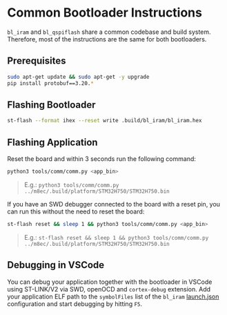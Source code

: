 # Common Bootloader Instructions

`bl_iram` and `bl_qspiflash` share a common codebase and build system.
Therefore, most of the instructions are the same for both bootloaders.

## Prerequisites

```bash
sudo apt-get update && sudo apt-get -y upgrade
pip install protobuf==3.20.*
```

## Flashing Bootloader

```bash
st-flash --format ihex --reset write .build/bl_iram/bl_iram.hex
```

## Flashing Application

Reset the board and within 3 seconds run the following command:

```bash
python3 tools/comm/comm.py <app_bin>
```

> E.g.: `python3 tools/comm/comm.py
> ../m8ec/.build/platform/STM32H750/STM32H750.bin`

If you have an SWD debugger connected to the board with a reset pin, you can run
this without the need to reset the board:

```bash
st-flash reset && sleep 1 && python3 tools/comm/comm.py <app_bin>
```

> E.g.: `st-flash reset && sleep 1 && python3 tools/comm/comm.py
> ../m8ec/.build/platform/STM32H750/STM32H750.bin`

## Debugging in VSCode

You can debug your application together with the bootloader in VSCode using
ST-LINK/V2 via SWD, openOCD and `cortex-debug` extension. Add your application
ELF path to the `symbolFiles` list of the `bl_iram`
[launch.json](../.vscode/launch.json) configuration and start debugging by
hitting `F5`.
